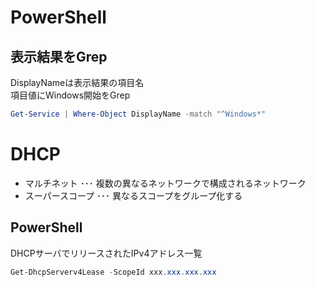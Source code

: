 # PowerShell

## 表示結果をGrep

DisplayNameは表示結果の項目名<br/>
項目値にWindows開始をGrep

```powershell
Get-Service | Where-Object DisplayName -match "^Windows*"
```

# DHCP

- マルチネット ･･･ 複数の異なるネットワークで構成されるネットワーク
- スーパースコープ ･･･ 異なるスコープをグループ化する

## PowerShell

DHCPサーバでリリースされたIPv4アドレス一覧

```powershell
Get-DhcpServerv4Lease -ScopeId xxx.xxx.xxx.xxx
```